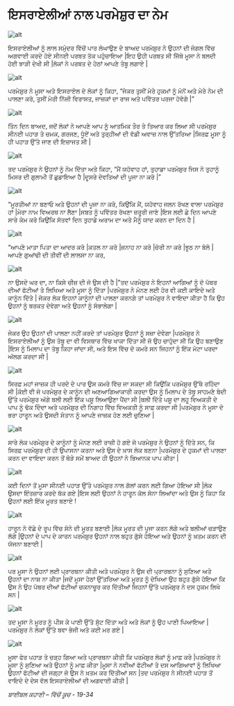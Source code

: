 # ਇਸਰਾਏਲੀਆਂ ਨਾਲ ਪਰਮੇਸ਼ੁਰ  ਦਾ ਨੇਮ

![alt](https://cdn.door43.org/obs/jpg/360px/obs-en-13-01.jpg)

ਇਸਰਾਏਲੀਆਂ ਨੂੰ ਲਾਲ ਸਮੁੰਦਰ ਵਿੱਚੋਂ  ਪਾਰ ਲੰਘਾਉਣ ਦੇ ਬਾਅਦ ਪਰਮੇਸ਼ੁਰ  ਨੇ ਉਹਨਾਂ ਦੀ ਜੰਗਲ ਵਿੱਚ ਅਗਵਾਈ ਕਰਦੇ ਹੋਏ ਸੀਨਈ ਪਰਬਤ ਤੱਕ ਪਹੁੰਚਾਇਆ  |ਇਹ ਉਹੀ ਪਰਬਤ ਸੀ ਜਿੱਥੇ ਮੂਸਾ ਨੇ ਬਲਦੀ ਹੋਈ ਝਾੜੀ ਦੇਖੀ ਸੀ |ਲੋਕਾਂ ਨੇ ਪਰਬਤ ਦੇ ਹੇਠਾਂ  ਆਪਣੇ ਤੰਬੂ ਲਗਾਏ  |

![alt](https://cdn.door43.org/obs/jpg/360px/obs-en-13-02.jpg)

ਪਰਮੇਸ਼ੁਰ  ਨੇ ਮੂਸਾ ਅਤੇ ਇਸਰਾਏਲ ਦੇ ਲੋਕਾਂ ਨੂੰ ਕਿਹਾ, “ਜੇਕਰ  ਤੁਸੀਂ ਮੇਰੇ ਹੁਕਮਾਂ ਨੂੰ ਮੰਨੋਂ ਅਤੇ ਮੇਰੇ ਨੇਮ ਦੀ ਪਾਲਣਾ ਕਰੋ, ਤੁਸੀਂ ਮੇਰੀ ਨਿੱਜੀ ਵਿਰਾਸਤ, ਜਾਜ਼ਕਾਂ  ਦਾ ਰਾਜ ਅਤੇ ਪਵਿੱਤਰ ਪਰਜਾ ਹੋਵੋਗੇ |”

![alt](https://cdn.door43.org/obs/jpg/360px/obs-en-13-03.jpg)

ਤਿੰਨ ਦਿਨ ਬਾਅਦ, ਜਦੋਂ ਲੋਕਾਂ ਨੇ ਆਪਣੇ ਆਪ ਨੂੰ ਆਤਮਿਕ ਤੌਰ ਤੇ ਤਿਆਰ ਕਰ ਲਿਆ ਸੀ ਪਰਮੇਸ਼ੁਰ ਸੀਨਈ ਪਹਾੜ ਤੇ ਚਮਕ, ਗਰਜਣ, ਧੂੰਏਂ  ਅਤੇ ਤੁਰ੍ਹੀਆਂ ਦੀ ਵੱਡੀ ਅਵਾਜ਼ ਨਾਲ ਉੱਤਰਿਆ |ਸਿਰਫ਼  ਮੂਸਾ ਨੂੰ ਹੀ ਪਹਾੜ ਉੱਤੇ ਜਾਣ ਦੀ ਇਜ਼ਾਜਤ ਸੀ |

![alt](https://cdn.door43.org/obs/jpg/360px/obs-en-13-04.jpg)

ਤਦ  ਪਰਮੇਸ਼ੁਰ  ਨੇ ਉਹਨਾਂ ਨੂੰ ਨੇਮ ਦਿੱਤਾ ਅਤੇ ਕਿਹਾ, “ਮੈਂ ਯਹੋਵਾਹ  ਹਾਂ, ਤੁਹਾਡਾ ਪਰਮੇਸ਼ੁਰ  ਜਿਸ ਨੇ ਤੁਹਾਨੂੰ  ਮਿਸਰ ਦੀ ਗੁਲਾਮੀ ਤੋਂ ਛੁਡਾਇਆ ਹੈ |ਦੂਸਰੇ ਦੇਵਤਿਆਂ ਦੀ ਪੂਜਾ ਨਾ ਕਰੋ |”

![alt](https://cdn.door43.org/obs/jpg/360px/obs-en-13-05.jpg)

“ਮੂਰਤੀਆਂ ਨਾ ਬਣਾਓ ਅਤੇ ਉਹਨਾਂ ਦੀ ਪੂਜਾ ਨਾ ਕਰੋ, ਕਿਉਂਕਿ ਮੈਂ, ਯਹੋਵਾਹ ਜਲਨ ਰੱਖਣ ਵਾਲਾ ਪਰਮੇਸ਼ੁਰ  ਹਾਂ |ਮੇਰਾ ਨਾਮ ਵਿਅਰਥ ਨਾ ਲੈਣਾ |ਸਬਤ ਨੂੰ ਪਵਿੱਤਰ ਰੱਖਣਾ ਜ਼ਰੂਰੀ ਜਾਣੋ |ਇਸ ਲਈ ਛੇ ਦਿਨ ਆਪਣੇ ਸਾਰੇ ਕੰਮ ਕਰੋ ਕਿਉਂਕਿ ਸੱਤਵਾਂ ਦਿਨ ਤੁਹਾਡੇ ਅਰਾਮ ਦਾ ਅਤੇ ਮੈਨੂੰ ਯਾਦ ਕਰਨ ਦਾ ਦਿਨ ਹੈ |

![alt](https://cdn.door43.org/obs/jpg/360px/obs-en-13-06.jpg)

“ਆਪਣੇ ਮਾਤਾ ਪਿਤਾ ਦਾ ਆਦਰ ਕਰੋ |ਕਤਲ ਨਾ ਕਰੋ |ਜ਼ਨਾਹ ਨਾ ਕਰੋ |ਚੋਰੀ ਨਾ ਕਰੋ |ਝੂਠ ਨਾ ਬੋਲੋ |ਆਪਣੇ ਗੁਆਂਢੀ ਦੀ ਤੀਵੀਂ ਦੀ ਲਾਲਸਾ ਨਾ ਕਰ, 

![alt](https://cdn.door43.org/obs/jpg/360px/obs-en-13-07.jpg)

ਨਾ ਉਸਦੇ ਘਰ ਦਾ, ਨਾ ਕਿਸੇ ਚੀਜ਼ ਦੀ ਜੋ ਉਸ ਦੀ ਹੈ |”ਤਦ  ਪਰਮੇਸ਼ੁਰ  ਨੇ ਇਹਨਾਂ ਆਗਿਆਂ ਨੂੰ ਦੋ ਪੱਥਰ ਦੀਆਂ ਫੱਟੀਆਂ ਤੇ ਲਿਖਿਆ ਅਤੇ ਮੂਸਾ ਨੂੰ ਦਿੱਤਾ |ਪਰਮੇਸ਼ੁਰ  ਨੇ ਮੰਨਣ ਲਈ ਹੋਰ ਵੀ ਕਈ ਕਾਇਦੇ ਅਤੇ ਕਾਨੂੰਨ ਦਿੱਤੇ | ਜੇਕਰ  ਲੋਕ ਇਹਨਾਂ ਕਾਨੂੰਨਾਂ ਦੀ ਪਾਲਣਾ ਕਰਨਗੇ ਤਾਂ ਪਰਮੇਸ਼ੁਰ  ਨੇ ਵਾਇਦਾ ਕੀਤਾ ਹੈ ਕਿ ਉਹ ਉਹਨਾਂ ਨੂੰ ਬਰਕਤ ਦੇਵੇਗਾ ਅਤੇ ਉਹਨਾਂ ਨੂੰ ਸੰਭਾਲੇਗਾ |

![alt](https://cdn.door43.org/obs/jpg/360px/obs-en-13-08.jpg)

ਜੇਕਰ  ਉਹ ਉਹਨਾਂ ਦੀ ਪਾਲਣਾ ਨਹੀਂ ਕਰਦੇ ਤਾਂ ਪਰਮੇਸ਼ੁਰ  ਉਹਨਾਂ ਨੂੰ ਸਜ਼ਾ ਦੇਵੇਗਾ |ਪਰਮੇਸ਼ੁਰ  ਨੇ ਇਸਰਾਏਲੀਆਂ ਨੂੰ ਉਸ ਤੰਬੂ ਦਾ ਵੀ ਵਿਸਥਾਰ ਵਿੱਚ ਖਾਕਾ ਦਿੱਤਾ ਸੀ ਜੋ ਉਹ ਚਾਹੁੰਦਾ ਸੀ ਕਿ ਉਹ ਬਣਾਉਣ |ਇਸ ਨੂੰ ਮਿਲਾਪ ਦਾ ਤੰਬੂ ਕਿਹਾ ਜਾਂਦਾ ਸੀ, ਅਤੇ ਇਸ ਵਿੱਚ ਦੋ ਕਮਰੇ ਸਨ ਜਿਹਨਾਂ ਨੂੰ ਇੱਕ  ਮੋਟਾ ਪਰਦਾ ਅੱਲਗ  ਕਰਦਾ ਸੀ |

![alt](https://cdn.door43.org/obs/jpg/360px/obs-en-13-09.jpg)

ਸਿਰਫ਼  ਮਹਾਂ ਜਾਜ਼ਕ  ਹੀ ਪਰਦੇ ਦੇ ਪਾਰ ਉਸ ਕਮਰੇ ਵਿੱਚ ਜਾ ਸਕਦਾ ਸੀ ਕਿਉਂਕਿ ਪਰਮੇਸ਼ੁਰ ਉੱਥੇ ਰਹਿੰਦਾ ਸੀ |ਕੋਈ ਵੀ ਜੋ ਪਰਮੇਸ਼ੁਰ ਦੇ ਕਾਨੂੰਨ ਦੀ ਅਣਆਗਿਆਕਾਰੀ ਕਰਦਾ ਉਸ ਨੂੰ ਮਿਲਾਪ ਦੇ ਤੰਬੂ ਸਾਹਮਣੇ ਬੇਦੀ ਉੱਤੇ ਪਰਮੇਸ਼ੁਰ ਅੱਗੇ ਬਲੀ ਲਈ ਇੱਕ ਪਸ਼ੂ  ਲਿਆਉਣਾ ਪੈਂਦਾ ਸੀ |ਬਲੀ ਦਿੱਤੇ ਪਸ਼ੂ ਦਾ ਲਹੂ ਵਿਅਕਤੀ ਦੇ ਪਾਪ ਨੂੰ ਢੱਕ ਦਿੰਦਾ ਅਤੇ ਪਰਮੇਸ਼ੁਰ ਦੀ ਨਿਗਾਹ ਵਿੱਚ ਵਿਅਕਤੀ ਨੂੰ ਸਾਫ਼ ਕਰਦਾ ਸੀ  |ਪਰਮੇਸ਼ੁਰ  ਨੇ ਮੂਸਾ ਦੇ ਭਰਾ ਹਾਰੂਨ  ਅਤੇ ਉਸਦੀ ਸੰਤਾਨ ਨੂੰ ਆਪਣੇ ਜਾਜ਼ਕ ਹੋਣ ਲਈ ਚੁਣਿਆ |

![alt](https://cdn.door43.org/obs/jpg/360px/obs-en-13-10.jpg)

ਸਾਰੇ ਲੋਕ ਪਰਮੇਸ਼ੁਰ ਦੇ ਕਾਨੂੰਨਾਂ  ਨੂੰ ਮੰਨਣ ਲਈ ਰਾਜ਼ੀ ਹੋ ਗਏ ਜੋ ਪਰਮੇਸ਼ੁਰ  ਨੇ ਉਹਨਾਂ ਨੂੰ ਦਿੱਤੇ ਸਨ, ਕਿ ਸਿਰਫ਼  ਪਰਮੇਸ਼ੁਰ  ਦੀ ਹੀ ਉਪਾਸਨਾ ਕਰਨਾ ਅਤੇ ਉਸ ਦੇ ਖ਼ਾਸ ਲੋਕ ਬਣਨਾ |ਪਰਮੇਸ਼ੁਰ  ਦੇ ਹੁਕਮਾਂ  ਦੀ ਪਾਲਣਾ ਕਰਨ ਦਾ ਵਾਇਦਾ ਕਰਨ ਤੋਂ ਥੋੜੇ ਸਮੇਂ ਬਾਅਦ ਹੀ ਉਹਨਾਂ ਨੇ ਭਿਆਨਕ ਪਾਪ ਕੀਤਾ |

![alt](https://cdn.door43.org/obs/jpg/360px/obs-en-13-11.jpg)

ਕਈ ਦਿਨਾਂ ਤੋਂ ਮੂਸਾ ਸੀਨਈ  ਪਹਾੜ ਉੱਤੇ ਪਰਮੇਸ਼ੁਰ  ਨਾਲ ਗੱਲਾਂ ਕਰਨ ਲਈ ਗਿਆ ਹੋਇਆ ਸੀ |ਲੋਕ ਉਸਦਾ ਇੰਤਜ਼ਾਰ ਕਰਦੇ ਥੱਕ ਗਏ |ਇਸ ਲਈ ਉਹਨਾਂ ਨੇ ਹਾਰੂਨ  ਕੋਲ ਸੋਨਾ ਲਿਆਂਦਾ ਅਤੇ ਉਸ ਨੂੰ ਕਿਹਾ ਕਿ ਉਹਨਾਂ ਲਈ ਇੱਕ  ਮੂਰਤ ਬਣਾਏ !

![alt](https://cdn.door43.org/obs/jpg/360px/obs-en-13-12.jpg)

ਹਾਰੂਨ  ਨੇ ਵੱਛੇ ਦੇ ਰੂਪ ਵਿੱਚ ਸੋਨੇ ਦੀ ਮੂਰਤ ਬਣਾਈ |ਲੋਕ  ਮੂਰਤ ਦੀ ਪੂਜਾ ਕਰਨ ਲੱਗੇ ਅਤੇ ਬਲੀਆਂ ਚੜਾਉਣ ਲੱਗੇ |ਉਹਨਾਂ ਦੇ ਪਾਪ ਦੇ ਕਾਰਨ ਪਰਮੇਸ਼ੁਰ  ਉਹਨਾਂ ਨਾਲ ਬਹੁਤ ਗੁੱਸੇ ਹੋਇਆ ਅਤੇ ਉਹਨਾਂ ਨੂੰ ਖ਼ਤਮ ਕਰਨ ਦੀ ਯੋਜਨਾ ਬਣਾਈ |

![alt](https://cdn.door43.org/obs/jpg/360px/obs-en-13-13.jpg)

ਪਰ ਮੂਸਾ ਨੇ ਉਹਨਾਂ ਲਈ ਪ੍ਰਾਰਥਨਾ ਕੀਤੀ ਅਤੇ ਪਰਮੇਸ਼ੁਰ  ਨੇ ਉਸ ਦੀ ਪ੍ਰਾਰਥਨਾ ਨੂੰ ਸੁਣਿਆ ਅਤੇ ਉਹਨਾਂ ਦਾ ਨਾਸ਼  ਨਾ ਕੀਤਾ |ਜਦੋਂ ਮੂਸਾ ਹੇਠਾਂ ਉੱਤਰਿਆ ਅਤੇ ਮੂਰਤ ਨੂੰ ਦੇਖਿਆ ਉਹ ਬਹੁਤ ਗੁੱਸੇ ਹੋਇਆ ਕਿ ਉਸ ਨੇ ਉਹ ਪੱਥਰ ਦੀਆਂ ਫੱਟੀਆਂ ਚਕਨਾਚੂਰ ਕਰ ਦਿੱਤੀਆਂ ਜਿਹਨਾਂ ਉੱਤੇ ਪਰਮੇਸ਼ੁਰ  ਨੇ ਦਸ ਹੁਕਮ ਲਿਖੇ ਸਨ |

![alt](https://cdn.door43.org/obs/jpg/360px/obs-en-13-14.jpg)

ਤਦ  ਮੂਸਾ ਨੇ ਮੂਰਤ ਨੂੰ ਪੀਸ ਕੇ ਪਾਣੀ ਉੱਤੇ ਸੁੱਟ ਦਿੱਤਾ ਅਤੇ ਅਤੇ ਲੋਕਾਂ ਨੂੰ ਉਹ ਪਾਣੀ ਪਿਆਇਆ |ਪਰਮੇਸ਼ੁਰ  ਨੇ ਲੋਕਾਂ ਉੱਤੇ ਬਵਾ ਭੇਜੀ ਅਤੇ ਕਈ ਮਰ ਗਏ |

![alt](https://cdn.door43.org/obs/jpg/360px/obs-en-13-15.jpg)

ਮੂਸਾ ਫੇਰ ਪਹਾੜ ਤੇ ਚੜ੍ਹ ਗਿਆ ਅਤੇ ਪ੍ਰਾਰਥਨਾ ਕੀਤੀ ਕਿ ਪਰਮੇਸ਼ੁਰ ਲੋਕਾਂ ਨੂੰ ਮਾਫ਼ ਕਰੇ |ਪਰਮੇਸ਼ੁਰ  ਨੇ ਮੂਸਾ ਨੂੰ ਸੁਣਿਆ ਅਤੇ ਉਹਨਾਂ ਨੂੰ ਮਾਫ਼ ਕੀਤਾ |ਮੂਸਾ ਨੇ ਨਵੀਆਂ ਫੱਟੀਆਂ ਤੇ ਦਸ ਆਗਿਆਵਾਂ ਨੂੰ ਲਿਖਿਆ ਉਹਨਾਂ ਫੱਟੀਆਂ ਦੀ ਜਗ੍ਹਾ ਜੋ ਉਸ ਨੇ ਖ਼ਤਮ ਕਰ ਦਿੱਤੀਆਂ ਸਨ |ਤਦ ਪਰਮੇਸ਼ੁਰ  ਨੇ ਸੀਨਈ ਪਹਾੜ ਤੋਂ ਵਾਇਦੇ ਦੇ ਦੇਸ ਵੱਲ ਇਸਰਾਏਲੀਆਂ ਦੀ ਅਗਵਾਈ ਕੀਤੀ |

_ਬਾਈਬਲ ਕਹਾਣੀ – ਵਿੱਚੋਂ  ਕੂਚ - 19-34_